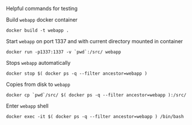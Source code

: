 Helpful commands for testing

Build `webapp` docker container
```
docker build -t webapp .
```

Start `webapp` on port 1337 and with current directory mounted in container
```
docker run -p1337:1337 -v `pwd`:/src/ webapp
```

Stops `webapp` automatically
```
docker stop $( docker ps -q --filter ancestor=webapp )
```

Copies <file> from disk to `webapp`
```
docker cp `pwd`/src/ $( docker ps -q --filter ancestor=webapp ):/src/
```

Enter `webapp` shell
```
docker exec -it $( docker ps -q --filter ancestor=webapp ) /bin/bash
```
